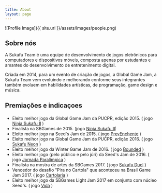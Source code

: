 ```yaml
---
title: About
layout: page
---
```

![Profile Image]({{ site.url }}/assets/images/people.png)

<h2>Sobre nós</h2>

<p>A Sukafu Team é uma equipe de desenvolvimento de jogos eletrônicos para computadores e dispositivos móveis, composta apenas por estudantes e amantes do desenvolvimento de entretenimento digital.</p>
<p>Criada em 2014, para um evento de criação de jogos, a Global Game Jam, a Sukafu Team vem evoluindo e melhorando conforme seus integrantes também evoluem em habilidades artísticas, de programação, game design e música.</p>

<h2> Premiações e indicaçoes <p class="fa fa-trophy" style="color: #ffd700"></p> </h2>

<ul class="skill-list">
	<li>Eleito melhor jogo da Global Game Jam da PUCPR, edição 2015. ( jogo <a target="_blank" href="https://sukafu-team.itch.io/ninja-sukafu-ii">Ninja Sukafu II</a> )</li>
	<li>Finalista na SBGames de 2015. (jogo <a target="_blank" href="https://sukafu-team.itch.io/ninja-sukafu-ii"> Ninja Sukafu II</a>)</li>
	<li>Eleito melhor jogo na Seed's Jam de 2015. ( jogo <a target="_blank" href="https://sukafu-team.itch.io/prev-enchente">PrevEnchente</a> )</li>
	<li>Eleito melhor jogo na Global Game Jam da PUCPR, edição 2016. ( jogo <a target="_blank" href="https://sukafu-team.itch.io/sukafu-neon">Sukafu Neon</a> )</li>
	<li>Eleito melhor jogo da Winter Game Jam de 2016. ( jogo <a target="_blank" href="https://sukafu-team.itch.io/bounded">Bounded</a> )</li>
	<li>Eleito melhor jogo (pelo público e pelo júri) da Seed's Jam de 2016. ( jogo <a target="_blank" href="https://sukafu-team.itch.io/jornada-paralimpica">Jornada Paralímpica</a> )</li>
	<li>Finalista na mostra de artes da SBGames 2017. ( jogo <a target="_blank" href="https://sukafu-team.itch.io/sukafu-duel"> Sukafu Duel</a> )</li>
	<li>Vencedor do desafio "Pira no Cartola" que aconteceu na Brasil Game Jam 2017. ( jogo <a target="_blank" href="https://sukafu-team.itch.io/cartolaria">Cartolaria</a> )</li>
	<li>Eleito melhor jogo da SBGames Light Jam 2017 em conjunto com núcleo Seed's. ( jogo <a target="_blank" href="https://sukafu-team.itch.io/vida">Vida</a> )</li>
</ul>
